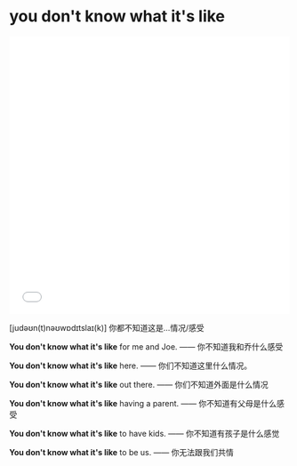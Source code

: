 # you don't know what it's like

<iframe src="//player.bilibili.com/player.html?bvid=BV1Lg4y1Q7Bq&page=1&high_quality=1&danmaku=0&autoplay=0" allowfullscreen="true" width="100%" height="500" scrolling="no" frameborder="0" sandbox="allow-top-navigation allow-same-origin allow-forms allow-scripts"></iframe>

\[judəʊn(t)nəʊwɒdɪtslaɪ(k)\] 你都不知道这是...情况/感受

**You don't know what it's like** for me and Joe. —— 你不知道我和乔什么感受

**You don't know what it's like** here. —— 你们不知道这里什么情况。

**You don't know what it's like** out there. —— 你们不知道外面是什么情况

**You don't know what it's like** having a parent. —— 你不知道有父母是什么感受

**You don't know what it's like** to have kids. —— 你不知道有孩子是什么感觉

**You don't know what it's like** to be us. —— 你无法跟我们共情
